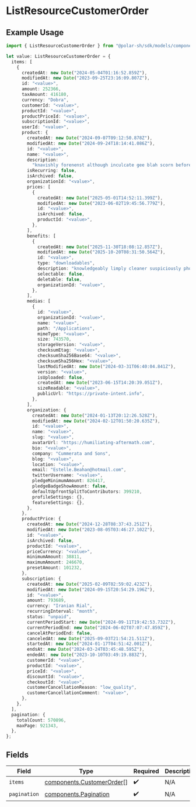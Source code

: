 # ListResourceCustomerOrder

## Example Usage

```typescript
import { ListResourceCustomerOrder } from "@polar-sh/sdk/models/components";

let value: ListResourceCustomerOrder = {
  items: [
    {
      createdAt: new Date("2024-05-04T01:16:52.859Z"),
      modifiedAt: new Date("2023-09-25T23:16:09.807Z"),
      id: "<value>",
      amount: 252366,
      taxAmount: 416180,
      currency: "Dobra",
      customerId: "<value>",
      productId: "<value>",
      productPriceId: "<value>",
      subscriptionId: "<value>",
      userId: "<value>",
      product: {
        createdAt: new Date("2024-09-07T09:12:50.878Z"),
        modifiedAt: new Date("2024-09-24T18:14:41.086Z"),
        id: "<value>",
        name: "<value>",
        description:
          "knavishly forenenst although inculcate gee blah scorn before fooey to",
        isRecurring: false,
        isArchived: false,
        organizationId: "<value>",
        prices: [
          {
            createdAt: new Date("2025-05-01T14:52:11.399Z"),
            modifiedAt: new Date("2023-06-02T19:45:56.779Z"),
            id: "<value>",
            isArchived: false,
            productId: "<value>",
          },
        ],
        benefits: [
          {
            createdAt: new Date("2025-11-30T18:08:12.857Z"),
            modifiedAt: new Date("2025-10-20T08:31:50.564Z"),
            id: "<value>",
            type: "downloadables",
            description: "knowledgeably limply cleaner suspiciously phooey",
            selectable: false,
            deletable: false,
            organizationId: "<value>",
          },
        ],
        medias: [
          {
            id: "<value>",
            organizationId: "<value>",
            name: "<value>",
            path: "/Applications",
            mimeType: "<value>",
            size: 743570,
            storageVersion: "<value>",
            checksumEtag: "<value>",
            checksumSha256Base64: "<value>",
            checksumSha256Hex: "<value>",
            lastModifiedAt: new Date("2024-03-31T06:40:04.841Z"),
            version: "<value>",
            isUploaded: false,
            createdAt: new Date("2023-06-15T14:20:39.051Z"),
            sizeReadable: "<value>",
            publicUrl: "https://private-intent.info",
          },
        ],
        organization: {
          createdAt: new Date("2024-01-13T20:12:26.528Z"),
          modifiedAt: new Date("2024-02-12T01:50:20.635Z"),
          id: "<value>",
          name: "<value>",
          slug: "<value>",
          avatarUrl: "https://humiliating-aftermath.com",
          bio: "<value>",
          company: "Cummerata and Sons",
          blog: "<value>",
          location: "<value>",
          email: "Estelle.Beahan@hotmail.com",
          twitterUsername: "<value>",
          pledgeMinimumAmount: 826417,
          pledgeBadgeShowAmount: false,
          defaultUpfrontSplitToContributors: 399210,
          profileSettings: {},
          featureSettings: {},
        },
      },
      productPrice: {
        createdAt: new Date("2024-12-28T08:37:43.251Z"),
        modifiedAt: new Date("2023-08-05T03:46:27.102Z"),
        id: "<value>",
        isArchived: false,
        productId: "<value>",
        priceCurrency: "<value>",
        minimumAmount: 38811,
        maximumAmount: 246670,
        presetAmount: 101232,
      },
      subscription: {
        createdAt: new Date("2025-02-09T02:59:02.423Z"),
        modifiedAt: new Date("2024-09-15T20:54:29.196Z"),
        id: "<value>",
        amount: 793689,
        currency: "Iranian Rial",
        recurringInterval: "month",
        status: "unpaid",
        currentPeriodStart: new Date("2024-09-11T19:42:53.732Z"),
        currentPeriodEnd: new Date("2024-06-02T07:07:47.859Z"),
        cancelAtPeriodEnd: false,
        canceledAt: new Date("2025-09-03T21:54:21.511Z"),
        startedAt: new Date("2024-01-17T04:51:42.001Z"),
        endsAt: new Date("2024-03-24T03:45:48.595Z"),
        endedAt: new Date("2023-10-10T03:49:19.883Z"),
        customerId: "<value>",
        productId: "<value>",
        priceId: "<value>",
        discountId: "<value>",
        checkoutId: "<value>",
        customerCancellationReason: "low_quality",
        customerCancellationComment: "<value>",
      },
    },
  ],
  pagination: {
    totalCount: 570896,
    maxPage: 921343,
  },
};
```

## Fields

| Field                                                                  | Type                                                                   | Required                                                               | Description                                                            |
| ---------------------------------------------------------------------- | ---------------------------------------------------------------------- | ---------------------------------------------------------------------- | ---------------------------------------------------------------------- |
| `items`                                                                | [components.CustomerOrder](../../models/components/customerorder.md)[] | :heavy_check_mark:                                                     | N/A                                                                    |
| `pagination`                                                           | [components.Pagination](../../models/components/pagination.md)         | :heavy_check_mark:                                                     | N/A                                                                    |